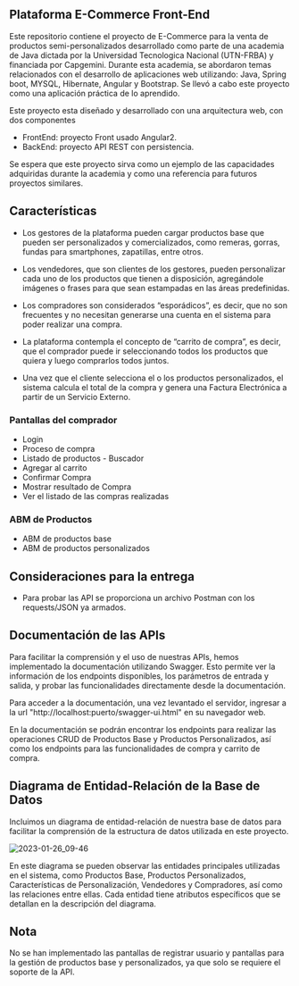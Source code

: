 
## Plataforma E-Commerce Front-End

Este repositorio contiene el proyecto de E-Commerce para la venta de productos semi-personalizados desarrollado como parte de una academia de Java dictada  por la Universidad Tecnologica Nacional (UTN-FRBA) y financiada por Capgemini. Durante esta academia, se abordaron temas relacionados con el desarrollo de aplicaciones web utilizando: Java, Spring boot, MYSQL, Hibernate, Angular y Bootstrap. Se llevó a cabo este proyecto como una aplicación práctica de lo aprendido.

Este proyecto esta diseñado y desarrollado con una arquitectura web, con dos componentes
- FrontEnd: proyecto Front usado Angular2.
- BackEnd: proyecto API REST con persistencia.

Se espera que este proyecto sirva como un ejemplo de las capacidades adquiridas durante la academia y como una referencia para futuros proyectos similares.

## Características

- Los gestores de la plataforma pueden cargar productos base que pueden ser personalizados y comercializados, como remeras, gorras, fundas para smartphones, zapatillas, entre otros.

- Los vendedores, que son clientes de los gestores, pueden personalizar cada uno de los productos que tienen a disposición, agregándole imágenes o frases para que sean estampadas en las áreas predefinidas.

- Los compradores son considerados “esporádicos”, es decir, que no son frecuentes y no necesitan generarse una cuenta en el sistema para poder realizar una compra.
    
- La plataforma contempla el concepto de “carrito de compra”, es decir, que el comprador puede ir seleccionando todos los productos que quiera y luego comprarlos todos juntos.
    
- Una vez que el cliente selecciona el o los productos personalizados, el sistema calcula el total de la compra y genera una Factura Electrónica a partir de un Servicio Externo.

### Pantallas del comprador

- Login
- Proceso de compra
- Listado de productos - Buscador
- Agregar al carrito
- Confirmar Compra
- Mostrar resultado de Compra
- Ver el listado de las compras realizadas

### ABM de Productos
- ABM de productos base
- ABM de productos personalizados

## Consideraciones para la entrega

- Para probar las API se proporciona un archivo Postman con los requests/JSON ya armados.

## Documentación de las APIs

Para facilitar la comprensión y el uso de nuestras APIs, hemos implementado la documentación utilizando Swagger. Esto permite ver la información de los endpoints disponibles, los parámetros de entrada y salida, y probar las funcionalidades directamente desde la documentación.

Para acceder a la documentación, una vez levantado el servidor, ingresar a la url "http://localhost:puerto/swagger-ui.html" en su navegador web.

En la documentación se podrán encontrar los endpoints para realizar las operaciones CRUD de Productos Base y Productos Personalizados, así como los endpoints para las funcionalidades de compra y carrito de compra.


## Diagrama de Entidad-Relación de la Base de Datos
Incluimos un diagrama de entidad-relación de nuestra base de datos para facilitar la comprensión de la estructura de datos utilizada en este proyecto.

![2023-01-26_09-46](https://user-images.githubusercontent.com/64086261/214859913-ff52cab7-34c6-4b4d-b3f2-74ec3fe43bf7.png)

En este diagrama se pueden observar las entidades principales utilizadas en el sistema, como Productos Base, Productos Personalizados, Características de Personalización, Vendedores y Compradores, así como las relaciones entre ellas. Cada entidad tiene atributos específicos que se detallan en la descripción del diagrama.


## Nota
No se han implementado las pantallas de registrar usuario y pantallas para la gestión de productos base y personalizados, ya que solo se requiere el soporte de la API.

